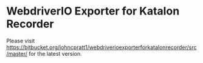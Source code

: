 # WebdriverIO Exporter for Katalon Recorder

Please visit https://bitbucket.org/johncpratt1/webdriverioexporterforkatalonrecorder/src/master/ for the latest version.


